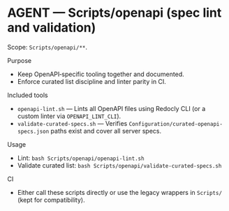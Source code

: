 # AGENT — Scripts/openapi (spec lint and validation)

Scope: `Scripts/openapi/**`.

Purpose
- Keep OpenAPI‑specific tooling together and documented.
- Enforce curated list discipline and linter parity in CI.

Included tools
- `openapi-lint.sh` — Lints all OpenAPI files using Redocly CLI (or a custom linter via `OPENAPI_LINT_CLI`).
- `validate-curated-specs.sh` — Verifies `Configuration/curated-openapi-specs.json` paths exist and cover all server specs.

Usage
- Lint: `bash Scripts/openapi/openapi-lint.sh`
- Validate curated list: `bash Scripts/openapi/validate-curated-specs.sh`

CI
- Either call these scripts directly or use the legacy wrappers in `Scripts/` (kept for compatibility).

